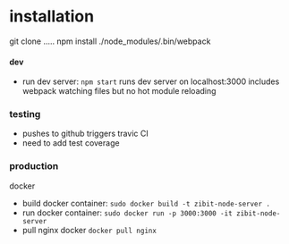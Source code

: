 # installation

git clone .....
npm install
./node_modules/.bin/webpack
#### dev
* run dev server: ```npm start``` runs dev server on localhost:3000
includes webpack watching files but no hot module reloading

### testing
* pushes to github triggers travic CI 
* need to add test coverage
### production

docker
* build docker container:
```sudo docker build -t zibit-node-server .```
* run docker container:
```sudo docker run -p 3000:3000 -it zibit-node-server```
* pull nginx docker
```docker pull nginx```



